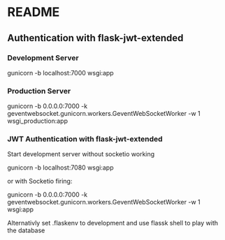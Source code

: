 # README

## Authentication with flask-jwt-extended

### Development Server

gunicorn -b localhost:7000 wsgi:app

### Production Server

gunicorn -b 0.0.0.0:7000 -k geventwebsocket.gunicorn.workers.GeventWebSocketWorker -w 1 wsgi_production:app

### JWT Authentication with flask-jwt-extended

Start development server without socketio working

gunicorn -b localhost:7080 wsgi:app

or with Socketio firing:

gunicorn -b 0.0.0.0:7000 -k geventwebsocket.gunicorn.workers.GeventWebSocketWorker -w 1 wsgi:app

Alternativly set .flaskenv to development and use flassk shell to play with the database
